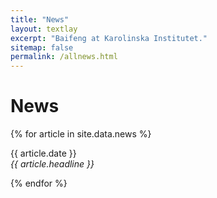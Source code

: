 ```yaml
---
title: "News"
layout: textlay
excerpt: "Baifeng at Karolinska Institutet."
sitemap: false
permalink: /allnews.html
---
```


# News

{% for article in site.data.news %}
<p>{{ article.date }} <br>
<em>{{ article.headline }}</em></p>
{% endfor %}
